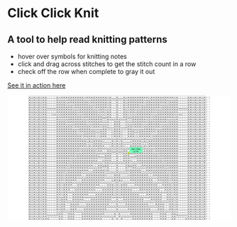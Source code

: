 # Click Click Knit
## A tool to help read knitting patterns

* hover over symbols for knitting notes
* click and drag across stitches to get the stitch count in a row
* check off the row when complete to gray it out

[See it in action here](https://twelve13.github.io/click-click-knit/)

![knitting app](click-click-knit-screenshot.png)
